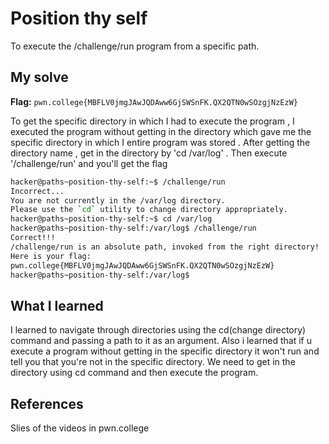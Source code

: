 # Position thy self
To execute the /challenge/run program from a specific path.

## My solve
**Flag:** `pwn.college{MBFLV0jmgJAwJQDAww6GjSWSnFK.QX2QTN0wSOzgjNzEzW}`

To get the specific directory in which I had to execute the program , I executed the program without getting in the directory which gave me the specific directory in which I entire program was stored .
After getting the directory name , get in the directory by 'cd /var/log' .
Then execute '/challenge/run' and you'll get the flag
```bash
hacker@paths~position-thy-self:~$ /challenge/run
Incorrect...
You are not currently in the /var/log directory.
Please use the `cd` utility to change directory appropriately.
hacker@paths~position-thy-self:~$ cd /var/log
hacker@paths~position-thy-self:/var/log$ /challenge/run
Correct!!!
/challenge/run is an absolute path, invoked from the right directory!
Here is your flag:
pwn.college{MBFLV0jmgJAwJQDAww6GjSWSnFK.QX2QTN0wSOzgjNzEzW}
hacker@paths~position-thy-self:/var/log$
```

## What I learned
I learned to navigate through directories using the cd(change directory) command and passing a path to it as an argument. 
Also i learned that if u execute a program without getting in the specific directory it won't run and tell you that you're not in the specific directory.
We need to get in the directory using cd command and then execute the program.


## References 
Slies of the videos in pwn.college
